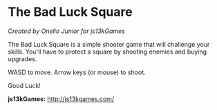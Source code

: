 The Bad Luck Square
===

*Created by Onelio Junior for js13kGames*

The Bad Luck Square is a simple shooter game that will challenge your skills.
You'll have to protect a square by shooting enemies and buying upgrades.


WASD to move.
Arrow keys (or mouse) to shoot.


Good Luck!


**js13kGames:** http://js13kgames.com/
